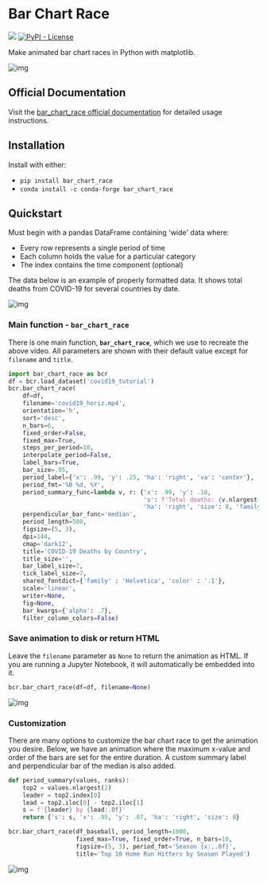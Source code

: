 # Bar Chart Race

[![](https://img.shields.io/pypi/v/bar_chart_race)](https://pypi.org/project/bar_chart_race)
[![PyPI - License](https://img.shields.io/pypi/l/bar_chart_race)](LICENSE)

Make animated bar chart races in Python with matplotlib.

![img](https://github.com/dexplo/bar_chart_race/raw/gh-pages/images/covid19_horiz.gif)

## Official Documentation

Visit the [bar_chart_race official documentation](https://www.dexplo.org/bar_chart_race) for detailed usage instructions.

## Installation

Install with either:

* `pip install bar_chart_race`
* `conda install -c conda-forge bar_chart_race`

## Quickstart

Must begin with a pandas DataFrame containing 'wide' data where:

* Every row represents a single period of time
* Each column holds the value for a particular category
* The index contains the time component (optional)
  
The data below is an example of properly formatted data. It shows total deaths from COVID-19 for several countries by date.

![img](https://github.com/dexplo/bar_chart_race/raw/gh-pages/images/wide_data.png)

### Main function - `bar_chart_race`

There is one main function, **`bar_chart_race`**, which we use to recreate the above video. All parameters are shown with their default value except for `filename` and `title`.

```python
import bar_chart_race as bcr
df = bcr.load_dataset('covid19_tutorial')
bcr.bar_chart_race(
    df=df,
    filename='covid19_horiz.mp4',
    orientation='h',
    sort='desc',
    n_bars=6,
    fixed_order=False,
    fixed_max=True,
    steps_per_period=10,
    interpolate_period=False,
    label_bars=True,
    bar_size=.95,
    period_label={'x': .99, 'y': .25, 'ha': 'right', 'va': 'center'},
    period_fmt='%B %d, %Y',
    period_summary_func=lambda v, r: {'x': .99, 'y': .18,
                                      's': f'Total deaths: {v.nlargest(6).sum():,.0f}',
                                      'ha': 'right', 'size': 8, 'family': 'Courier New'},
    perpendicular_bar_func='median',
    period_length=500,
    figsize=(5, 3),
    dpi=144,
    cmap='dark12',
    title='COVID-19 Deaths by Country',
    title_size='',
    bar_label_size=7,
    tick_label_size=7,
    shared_fontdict={'family' : 'Helvetica', 'color' : '.1'},
    scale='linear',
    writer=None,
    fig=None,
    bar_kwargs={'alpha': .7},
    filter_column_colors=False)  
```

### Save animation to disk or return HTML

Leave the `filename` parameter as `None` to return the animation as HTML. If you are running a Jupyter Notebook, it will automatically be embedded into it.

```python
bcr.bar_chart_race(df=df, filename=None)
```

![img](https://github.com/dexplo/bar_chart_race/raw/gh-pages/images/bcr_notebook.png)

### Customization

There are many options to customize the bar chart race to get the animation you desire. Below, we have an animation where the maximum x-value and order of the bars are set for the entire duration. A custom summary label and perpendicular bar of the median is also added.

```python
def period_summary(values, ranks):
    top2 = values.nlargest(2)
    leader = top2.index[0]
    lead = top2.iloc[0] - top2.iloc[1]
    s = f'{leader} by {lead:.0f}'
    return {'s': s, 'x': .95, 'y': .07, 'ha': 'right', 'size': 8}

bcr.bar_chart_race(df_baseball, period_length=1000,
                   fixed_max=True, fixed_order=True, n_bars=10,
                   figsize=(5, 3), period_fmt='Season {x:,.0f}',
                   title='Top 10 Home Run Hitters by Season Played')
```

![img](https://github.com/dexplo/bar_chart_race/raw/gh-pages/images/prepare_long.png)
